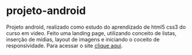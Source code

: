# projeto-android
Projeto android, realizado como estudo do aprendizado de html5 css3 do curso em video.
Feito uma landing page, utilizando conceito de listas, inserção de mídias, layout de imagens e iniciando o coceito de responsividade.
Para acessar o site [clique aqui](https://danielcosta010.github.io/projeto-android/).
